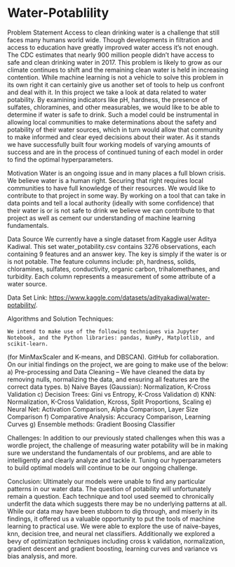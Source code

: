 # Water-Potablility
Problem Statement
	Access to clean drinking water is a challenge that still faces many humans world wide. Though developments in filtration and access to education have greatly improved water access it’s not enough. The CDC estimates that nearly 900 million people didn’t have access to safe and clean drinking water in 2017. This problem is likely to grow as our climate continues to shift and the remaining clean water is held in increasing contention. While machine learning is not a vehicle to solve this problem in its own right it can certainly give us another set of tools to help us confront and deal with it. In this project we take a look at data related to water potability. By examining indicators like pH, hardness, the presence of sulfates, chloramines, and other measurables, we would like to be able to determine if water is safe to drink. Such a model could be instrumental in allowing local communities to make determinations about the safety and potability of their water sources, which in turn would allow that community to make informed and clear eyed decisions about their water.
	As it stands we have successfully built four working models of varying amounts of success and are in the process of continued tuning of each model in order to find the optimal hyperparameters.
 
Motivation
Water is an ongoing issue and in many places a full blown crisis. We believe water is a human right. Securing that right requires local communities to have full knowledge of their resources. We would like to contribute to that project in some way. By working on a tool that can take in data points and tell a local authority (ideally with some confidence) that their water is or is not safe to drink we believe we can contribute to that project as well as cement our understanding of machine learning fundamentals.
 
Data Source
We currently have a single dataset from Kaggle user Aditya Kadiwal. This set water_potability.csv contains 3276 observations, each containing 9 features and an answer key. The key is simply if the water is or is not potable. The feature columns include: ph, hardness, solids, chloramines, sulfates, conductivity, organic carbon, trihalomethanes, and turbidity. Each column represents a measurement of some attribute of a water source.
 
Data Set Link: 
https://www.kaggle.com/datasets/adityakadiwal/water-potability/.

Algorithms and Solution Techniques:
 
	We intend to make use of the following techniques via Jupyter Notebook, and the Python libraries: pandas, NumPy, Matplotlib, and scikit-learn. 
(for MinMaxScaler and K-means, and DBSCAN). GitHub for collaboration.
	On our initial findings on the project, we are going to make use of the below: 
a)	 Pre-processing and Data Cleaning – We have cleaned the data by removing nulls, normalizing the data, and ensuring all features are the correct data types.
b)	Naive Bayes (Gaussian): Normalization, K-Cross Validation
c) 	Decision Trees: Gini vs Entropy, K-Cross Validation
d)	KNN: Normalization, K-Cross Validation, Kcross, Split Proportions, Scaling
e)	Neural Net: Activation Comparison, Alpha Comparison, Layer Size    
Comparison
	f)	Comparative Analysis: Accuracy Comparison, Learning Curves
	g)	Ensemble methods: Gradient Boosing Classifier

Challenges:
In addition to our previously stated challenges when this was a wordle project, the challenge of measuring water potability will be in making sure we understand the fundamentals of our problems, and are able to intelligently and clearly analyze and tackle it. Tuning our hyperparameters to build optimal models will continue to be our ongoing challenge.

Conclusion:
Ultimately our models were unable to find any particular patterns in our water data. The question of potability will unfortunately remain a question. Each technique and tool used seemed to chronically underfit the data which suggests there may be no underlying patterns at all. 
While our data may have been stubborn to dig through, and miserly in its findings, it offered us a valuable opportunity to put the tools of machine learning to practical use. We were able to explore the use of naive-bayes, knn, decision tree, and neural net classifiers. Additionally we explored a bevy of optimization techniques including cross k validation, normalization, gradient descent and gradient boosting, learning curves and variance vs bias analysis, and more.
